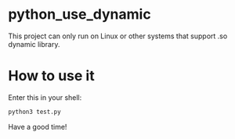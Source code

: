 # python_use_dynamic
This project can only run on Linux or other systems that support .so dynamic library.

# How to use it
Enter this in your shell:
```bash 
python3 test.py 
```

Have a good time!
